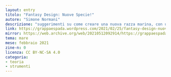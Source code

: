 ```yaml
---
layout: entry
titolo: "Fantasy Design: Nuove Specie!"
autore: "Simone Normani"
descrizione: "suggerimenti su come creare una nuova razza marina, con un po’ di basi biologiche sensate"
link: https://grappaespada.wordpress.com/2021/02/25/fantasy-design-nuove-specie---bonus-il-mare-vecchio-carnevale-blogghereccio/
mirror: https://web.archive.org/web/20210512092914/https://grappaespada.wordpress.com/2021/02/25/fantasy-design-nuove-specie---bonus-il-mare-vecchio-carnevale-blogghereccio/
tema: mare
mese: febbraio 2021
zine-n: 0
licenza: CC BY-NC-SA 4.0
categoria:
- teoria
- strumenti
---
```

